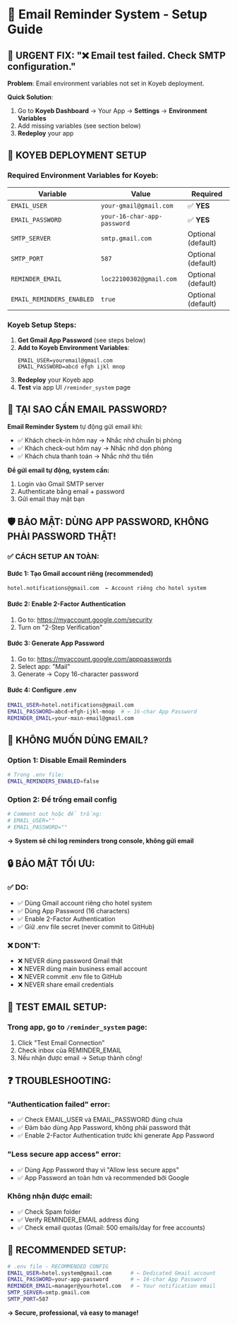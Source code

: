 # 📧 Email Reminder System - Setup Guide

## 🚨 URGENT FIX: "❌ Email test failed. Check SMTP configuration."

**Problem**: Email environment variables not set in Koyeb deployment.

**Quick Solution**: 
1. Go to **Koyeb Dashboard** → Your App → **Settings** → **Environment Variables**
2. Add missing variables (see section below)
3. **Redeploy** your app

## 🔧 KOYEB DEPLOYMENT SETUP

### Required Environment Variables for Koyeb:

| Variable | Value | Required |
|----------|-------|----------|
| `EMAIL_USER` | `your-gmail@gmail.com` | ✅ **YES** |
| `EMAIL_PASSWORD` | `your-16-char-app-password` | ✅ **YES** |
| `SMTP_SERVER` | `smtp.gmail.com` | Optional (default) |
| `SMTP_PORT` | `587` | Optional (default) |
| `REMINDER_EMAIL` | `loc22100302@gmail.com` | Optional (default) |
| `EMAIL_REMINDERS_ENABLED` | `true` | Optional (default) |

### Koyeb Setup Steps:
1. **Get Gmail App Password** (see steps below)
2. **Add to Koyeb Environment Variables**:
   ```
   EMAIL_USER=youremail@gmail.com
   EMAIL_PASSWORD=abcd efgh ijkl mnop
   ```
3. **Redeploy** your Koyeb app
4. **Test** via app UI `/reminder_system` page

## 🤔 TẠI SAO CẦN EMAIL PASSWORD?

**Email Reminder System** tự động gửi email khi:
- ✅ Khách check-in hôm nay → Nhắc nhở chuẩn bị phòng
- ✅ Khách check-out hôm nay → Nhắc nhở dọn phòng  
- ✅ Khách chưa thanh toán → Nhắc nhở thu tiền

**Để gửi email tự động, system cần:**
1. Login vào Gmail SMTP server
2. Authenticate bằng email + password
3. Gửi email thay mặt bạn

## 🛡️ BẢO MẬT: DÙNG APP PASSWORD, KHÔNG PHẢI PASSWORD THẬT!

### ✅ CÁCH SETUP AN TOÀN:

#### Bước 1: Tạo Gmail account riêng (recommended)
```
hotel.notifications@gmail.com  ← Account riêng cho hotel system
```

#### Bước 2: Enable 2-Factor Authentication
1. Go to: https://myaccount.google.com/security
2. Turn on "2-Step Verification"

#### Bước 3: Generate App Password  
1. Go to: https://myaccount.google.com/apppasswords
2. Select app: "Mail" 
3. Generate → Copy 16-character password

#### Bước 4: Configure .env
```bash
EMAIL_USER=hotel.notifications@gmail.com
EMAIL_PASSWORD=abcd-efgh-ijkl-mnop  # ← 16-char App Password
REMINDER_EMAIL=your-main-email@gmail.com
```

## 🚫 KHÔNG MUỐN DÙNG EMAIL? 

### Option 1: Disable Email Reminders
```bash
# Trong .env file:
EMAIL_REMINDERS_ENABLED=false
```

### Option 2: Để trống email config
```bash
# Comment out hoặc để trống:
# EMAIL_USER=""
# EMAIL_PASSWORD=""
```

**→ System sẽ chỉ log reminders trong console, không gửi email**

## 🔒 BẢO MẬT TỐI ƯU:

### ✅ DO:
- ✅ Dùng Gmail account riêng cho hotel system
- ✅ Dùng App Password (16 characters) 
- ✅ Enable 2-Factor Authentication
- ✅ Giữ .env file secret (never commit to GitHub)

### ❌ DON'T:
- ❌ NEVER dùng password Gmail thật
- ❌ NEVER dùng main business email account  
- ❌ NEVER commit .env file to GitHub
- ❌ NEVER share email credentials

## 🧪 TEST EMAIL SETUP:

### Trong app, go to `/reminder_system` page:
1. Click "Test Email Connection"
2. Check inbox của REMINDER_EMAIL
3. Nếu nhận được email → Setup thành công!

## ❓ TROUBLESHOOTING:

### "Authentication failed" error:
- ✅ Check EMAIL_USER và EMAIL_PASSWORD đúng chưa
- ✅ Đảm bảo dùng App Password, không phải password thật
- ✅ Enable 2-Factor Authentication trước khi generate App Password

### "Less secure app access" error:
- ✅ Dùng App Password thay vì "Allow less secure apps"
- ✅ App Password an toàn hơn và recommended bởi Google

### Không nhận được email:
- ✅ Check Spam folder
- ✅ Verify REMINDER_EMAIL address đúng
- ✅ Check email quotas (Gmail: 500 emails/day for free accounts)

## 🎯 RECOMMENDED SETUP:

```bash
# .env file - RECOMMENDED CONFIG
EMAIL_USER=hotel.system@gmail.com      # ← Dedicated Gmail account  
EMAIL_PASSWORD=your-app-password       # ← 16-char App Password
REMINDER_EMAIL=manager@yourhotel.com   # ← Your notification email
SMTP_SERVER=smtp.gmail.com
SMTP_PORT=587
```

**→ Secure, professional, và easy to manage!**
